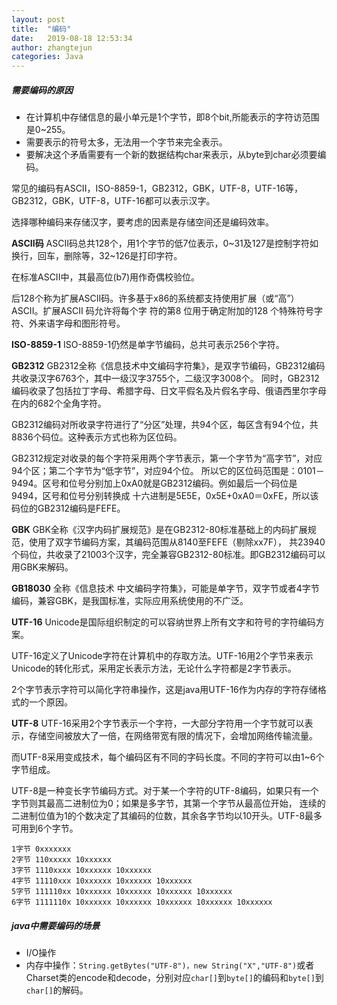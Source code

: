 ```yaml
---
layout: post
title:  "编码"
date:   2019-08-18 12:53:34
author: zhangtejun
categories: Java
---
```

##### 需要编码的原因
* 在计算机中存储信息的最小单元是1个字节，即8个bit,所能表示的字符访范围是0~255。
* 需要表示的符号太多，无法用一个字节来完全表示。
* 要解决这个矛盾需要有一个新的数据结构char来表示，从byte到char必须要编码。

常见的编码有ASCII，ISO-8859-1，GB2312，GBK，UTF-8，UTF-16等，GB2312，GBK，UTF-8，UTF-16都可以表示汉字。

选择哪种编码来存储汉字，要考虑的因素是存储空间还是编码效率。

**ASCII码**
ASCII码总共128个，用1个字节的低7位表示，0~31及127是控制字符如换行，回车，删除等，32~126是打印字符。

在标准ASCII中，其最高位(b7)用作奇偶校验位。

后128个称为扩展ASCII码。许多基于x86的系统都支持使用扩展（或“高”）ASCII。扩展ASCII 码允许将每个字
符的第8 位用于确定附加的128 个特殊符号字符、外来语字母和图形符号。

**ISO-8859-1**
ISO-8859-1仍然是单字节编码，总共可表示256个字符。

**GB2312**
GB2312全称《信息技术中文编码字符集》，是双字节编码，GB2312编码共收录汉字6763个，其中一级汉字3755个，二级汉字3008个。
同时，GB2312编码收录了包括拉丁字母、希腊字母、日文平假名及片假名字母、俄语西里尔字母在内的682个全角字符。

GB2312编码对所收录字符进行了“分区”处理，共94个区，每区含有94个位，共8836个码位。这种表示方式也称为区位码。

GB2312规定对收录的每个字符采用两个字节表示，第一个字节为“高字节”，对应94个区；第二个字节为“低字节”，对应94个位。
所以它的区位码范围是：0101－9494。区号和位号分别加上0xA0就是GB2312编码。例如最后一个码位是9494，区号和位号分别转换成
十六进制是5E5E，0x5E+0xA0＝0xFE，所以该码位的GB2312编码是FEFE。

**GBK**
GBK全称《汉字内码扩展规范》是在GB2312-80标准基础上的内码扩展规范，使用了双字节编码方案，其编码范围从8140至FEFE（剔除xx7F），
共23940个码位，共收录了21003个汉字，完全兼容GB2312-80标准。即GB2312编码可以用GBK来解码。

**GB18030**
全称《信息技术 中文编码字符集》，可能是单字节，双字节或者4字节编码，兼容GBK，是我国标准，实际应用系统使用的不广泛。

**UTF-16**
Unicode是国际组织制定的可以容纳世界上所有文字和符号的字符编码方案。

UTF-16定义了Unicode字符在计算机中的存取方法。UTF-16用2个字节来表示Unicode的转化形式，采用定长表示方法，无论什么字符都是2字节表示。

2个字节表示字符可以简化字符串操作，这是java用UTF-16作为内存的字符存储格式的一个原因。

**UTF-8**
UTF-16采用2个字节表示一个字符，一大部分字符用一个字节就可以表示，存储空间被放大了一倍，在网络带宽有限的情况下，会增加网络传输流量。

而UTF-8采用变成技术，每个编码区有不同的字码长度。不同的字符可以由1~6个字节组成。

UTF-8是一种变长字节编码方式。对于某一个字符的UTF-8编码，如果只有一个字节则其最高二进制位为0；如果是多字节，其第一个字节从最高位开始，
连续的二进制位值为1的个数决定了其编码的位数，其余各字节均以10开头。UTF-8最多可用到6个字节。
```
1字节 0xxxxxxx
2字节 110xxxxx 10xxxxxx
3字节 1110xxxx 10xxxxxx 10xxxxxx
4字节 11110xxx 10xxxxxx 10xxxxxx 10xxxxxx
5字节 111110xx 10xxxxxx 10xxxxxx 10xxxxxx 10xxxxxx
6字节 1111110x 10xxxxxx 10xxxxxx 10xxxxxx 10xxxxxx 10xxxxxx
```

##### java中需要编码的场景
* I/O操作
* 内存中操作：`String.getBytes("UTF-8")，new String("X","UTF-8")`或者Charset类的encode和decode，分别对应`char[]`到`byte[]`的编码和`byte[]`到`char[]`的解码。
